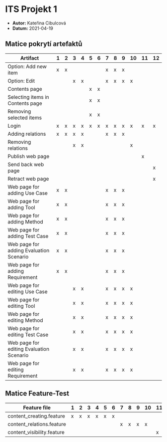 # ITS Projekt 1

- **Autor:** Kateřina Cibulcová
- **Datum:** 2021-04-19

## Matice pokrytí artefaktů

| Artifact | 1 | 2 | 3 | 4 | 5 | 6 | 7 | 8 | 9 | 10 | 11 | 12 |
|----------|---|---|---|---|---|---|---|---|---|----|----|----|
| Option: Add new item | x | x | | | | | x | x | x | | | |
| Option: Edit  | | | x | x | | | x | x | x | x | | |
| Contents page | | | | | x | x | | | | | | |
| Selecting items in Contents page | | | | | x | x | | | | | | |
| Removing selected items | | | | | x | x | | | | | | |
| Login | x | x | x | x | x | x | x | x | x | x | x | x |
| Adding relations | x | x | x | x | | | x | x | x | | | |
| Removing relations | | | x | x | | | | | | x | | |
| Publish web page | | | | | | | | | | | x | |
| Send back web page | | | | | | | | | | | | x |
| Retract web page | | | | | | | | | | | | x |
| Web page for adding Use Case | x | x | | | | | x | x | x | | | |
| Web page for adding Tool | x | x | | | | | x | x | x | | | |
| Web page for adding Method | x | x | | | | | x | x | x | | | |
| Web page for adding Test Case | x | x | | | | | x | x | x | | | |
| Web page for adding Evaluation Scenario | x | x | | | | | x | x | x | | | |
| Web page for adding Requirement | x | x | | | | | x | x | x | | | |
| Web page for editing Use Case | | | x | x | | | x |x | x | x | | |
| Web page for editing Tool | | | x | x | | | x |x | x | x | | |
| Web page for editing Method | | | x | x | | | x |x | x | x | | |
| Web page for editing Test Case | | | x | x | | | x |x | x | x | | |
| Web page for editing Evaluation Scenario | | | x | x | | | x |x | x | x | | |
| Web page for editing Requirement | | | x | x | | | x |x | x | x | | |

## Matice Feature-Test

| Feature file | 1 | 2 | 3 | 4 | 5 | 6 | 7 | 8 | 9 | 10 | 11 | 12 |
|----------|---|---|---|---|---|---|---|---|---|----|----|----|
| content_creating.feature | x | x | x | x | x | x | | | | | | |
| content_relations.feature | | | | | | | x | x | x | x | | |
| content_visibility.feature | | | | | | | | | | | x | x |
